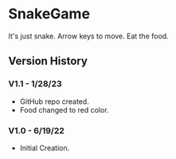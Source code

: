 # SnakeGame

It's just snake. Arrow keys to move. Eat the food.

## Version History

### V1.1 - 1/28/23
* GitHub repo created.
* Food changed to red color.

### V1.0 - 6/19/22
* Initial Creation.
